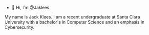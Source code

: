 - 👋 Hi, I’m @Jaklees

My name is Jack Klees. I am a recent undergraduate at Santa Clara University with a bachelor's in Computer Science and an emphasis in Cybersecurity.

<!---
Jaklees/Jaklees is a ✨ special ✨ repository because its `README.md` (this file) appears on your GitHub profile.
You can click the Preview link to take a look at your changes.
--->
